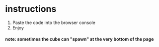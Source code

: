 # instructions
1. Paste the code into the browser console
2. Enjoy
#### note: sometimes the cube can "spawn" at the very bottom of the page
